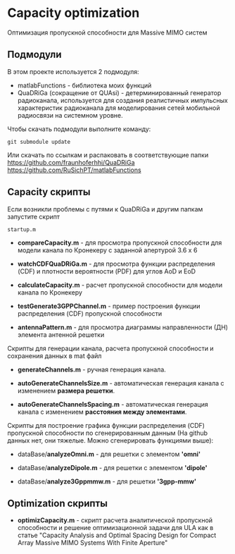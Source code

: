 # Сapacity optimization
Оптимизация пропускной способности для Massive MIMO систем

## Подмодули
В этом проекте используется 2 подмодуля:
* matlabFunctions - библиотека моих функций
* QuaDRiGa (сокращение от QUAsi) - детерминированный генератор радиоканала, используется для создания реалистичных импульсных характеристик радиоканала для моделирования сетей мобильной радиосвязи на системном уровне.

Чтобы скачать подмодули выполните команду:

	git submodule update

Или скачать по ссылкам и распаковать в соответствующие папки
https://github.com/fraunhoferhhi/QuaDRiGa  
https://github.com/RuSichPT/matlabFunctions    

## Capacity скрипты

Если возникли проблемы с путями к QuaDRiGa и другим папкам запустите скрипт
    
    startup.m

* **compareCapacity.m** - для просмотра пропускной способности для модели канала по Кронекеру с заданной апертурой 3.6 x 6     

* **watchCDFQuaDRiGa.m** - для просмотра функции распределения (CDF) и плотности вероятности (PDF) для углов AoD и EoD

* **calculateCapacity.m** - расчет пропускной способности для модели канала по Кронекеру  

* **testGenerate3GPPChannel.m** - пример построения функции распределения (CDF) пропускной способности

* **antennaPattern.m** - для просмотра диаграммы направленности (ДН) элемента антенной решетки 

Скрипты для генерации канала, расчета пропускной способности и сохранения данных в mat файл
* **generateChannels.m** - ручная генерация канала.

* **autoGenerateChannelsSize.m** - автоматическая генерация канала с изменением **размера решетки**.

* **autoGenerateChannelsSpacing.m** - автоматическая генерация канала с изменением **расстояния между элементами**.

Скрипты для построение графика функции распределения (CDF) пропускной способности по сгенерированным данным (На github данных нет, они тяжелые. Можно сгенерировать функциями выше):
* dataBase/**analyzeOmni.m** - для решетки с элементом **'omni'**
  
* dataBase/**analyzeDipole.m** - для решетки с элементом **'dipole'**

* dataBase/**analyze3Gppmmw.m** - для решетки **'3gpp-mmw'** 

## Optimization скрипты

* **optimizCapacity.m** - скрипт расчета аналитической пропускной способности и решение оптимизационной задачи для ULA как в статье
"Capacity Analysis and Optimal Spacing Design for Compact Array Massive MIMO Systems With Finite Aperture"
